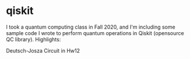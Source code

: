 # qiskit

I took a quantum computing class in Fall 2020, and I'm including some sample code I wrote to perform quantum operations in Qiskit (opensource QC library). Highlights: 

Deutsch-Josza Circuit in Hw12
